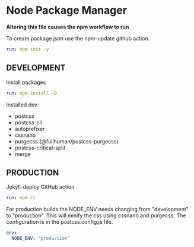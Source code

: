 # Node Package Manager
**Altering this file causes the npm workflow to run**

To create package.json use the npm-update github action.
~~~yml
run: npm init -y
~~~

## DEVELOPMENT
Install packages
~~~yml
run: npm install -D
~~~

Installed dev:
  - postcss
  - postcss-cli
  - autoprefixer
  - cssnano
  - purgecss (@fullhuman/postcss-purgecss)
  - postcss-critical-split
  - merge

## PRODUCTION
Jekyll-deploy GitHub action
~~~yml
run: npm ci
~~~

For production builds the NODE_ENV needs changing from "development" to "production". 
This will minify the css using cssnano and purgecss. 
The configuration is in the postcss.config.js file.
~~~yml
env:
  NODE_ENV: "production"
~~~
